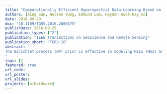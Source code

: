 ```yaml
---
title: "Computationally Efficient Hyperspectral Data Learning Based on the Doubly Stochastic Dirichlet Process"
authors: [Xing Sun, Nelson Yung, Edmund Lam, Hayden Kwok-Hay So]
date: 2016-09-29
doi: "10.1109/TGRS.2016.2606575"
publishDate: 2016-09-29
publication_types: ["2"]
publication: "IEEE Transactions on Geoscience and Remote Sensing"
publication_short: "TGRS'16"
abstract: "
The Dirichlet process (DP) prior is effective in modeling HSIs (HSI) and identifying land-cover classes. However, modeling a continuously varying intensity of these land covers elegantly and consistently is still a challenge. We propose a doubly stochastic DP (DSDP) as an efficient model of the global topic measurement space, which imposes a weaker assumption compared with the discrete Markov assumption, resulting in a lower computational cost than other DP-prior-based models. We also present a mixture model of DSDP, which is termed the marked sigmoidal Gaussian process (SGP) DSDP mixture model. It can be thinned from a DP mixture without massive auxiliary covariates, and the marked function prior makes the number of land-cover classes consistent, whereas the SGP function prior models the HSI land-cover variation globally. The consistency of the number of land covers is maintained for various HSIs with large-scale geographical areas. Experiments show that the model is robust and consistent on HSI identification with weak or even no supervision.
"
tags: []
featured: true
url_code: 
url_poster: 
url_slides: 
projects: [aihardware]
---
```

